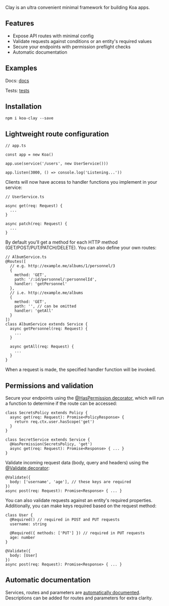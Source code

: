 Clay is an ultra convenient minimal framework for building Koa apps.

## Features
* Expose API routes with minimal config
* Validate requests against conditions or an entity's required values
* Secure your endpoints with permission preflight checks
* Automatic documentation

## Examples
Docs: [docs](https://github.com/tudddorrr/clay/tree/main/docs)

Tests: [tests](https://github.com/tudddorrr/clay/tree/main/tests)

## Installation
```
npm i koa-clay --save
```

## Lightweight route configuration

```
// app.ts

const app = new Koa()

app.use(service('/users', new UserService()))

app.listen(3000, () => console.log('Listening...'))
```

Clients will now have access to handler functions you implement in your service:

```
// UserService.ts

async get(req: Request) {
  ...
}

async patch(req: Request) {
  ...
}
```

By default you'll get a method for each HTTP method (GET/POST/PUT/PATCH/DELETE). You can also define your own routes:

```
// AlbumService.ts
@Routes([
  // e.g. http://example.me/albums/1/personnel/3
  {
    method: 'GET',
    path: '/:id/personnel/:personnelId',
    handler: 'getPersonnel'
  },
  // i.e. http://example.me/albums
  {
    method: 'GET',
    path: '', // can be omitted
    handler: 'getAll'
  }
])
class AlbumService extends Service {
  async getPersonnel(req: Request) {
    ...
  }

  async getAll(req: Request) {
    ...
  }
}
```

When a request is made, the specified handler function will be invoked.

## Permissions and validation

Secure your endpoints using the [@HasPermission decorator](https://github.com/tudddorrr/clay/tree/main/docs/permissions.md), which will run a function to determine if the route can be accessed:

```
class SecretsPolicy extends Policy {
  async get(req: Request): Promise<PolicyResponse> {
    return req.ctx.user.hasScope('get')
  }
}

class SecretService extends Service {
  @HasPermission(SecretsPolicy, 'get')
  async get(req: Request): Promise<Response> { ... }
}
```

Validate incoming request data (body, query and headers) using the [@Validate decorator](https://github.com/tudddorrr/clay/tree/main/docs/validation.md):

```
@Validate({
  body: ['username', 'age'], // these keys are required
})
async post(req: Request): Promise<Response> { ... }
```

You can also validate requests against an entity's required properties. Additionally, you can make keys required based on the request method:

```
class User {
  @Required() // required in POST and PUT requests
  username: string

  @Required({ methods: ['PUT'] }) // required in PUT requests
  age: number
}

@Validate({
  body: [User]
})
async post(req: Request): Promise<Response> { ... }
```

## Automatic documentation

Services, routes and parameters are [automatically documented](https://github.com/tudddorrr/clay/tree/main/docs/documenter.md). Descriptions can be added for routes and parameters for extra clarity.
